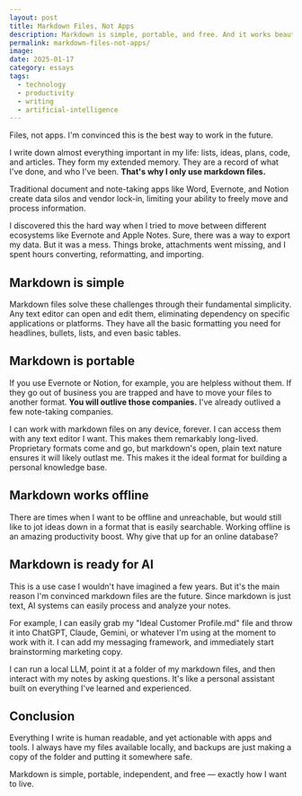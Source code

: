 ```yaml
---
layout: post
title: Markdown Files, Not Apps
description: Markdown is simple, portable, and free. And it works beautifully with AI tools.
permalink: markdown-files-not-apps/
image: 
date: 2025-01-17
category: essays
tags: 
  - technology
  - productivity
  - writing
  - artificial-intelligence
---
```


Files, not apps. I'm convinced this is the best way to work in the future.

I write down almost everything important in my life: lists, ideas, plans, code, and articles. They form my extended memory. They are a record of what I've done, and who I've been. **That's why I only use markdown files.**

Traditional document and note-taking apps like Word, Evernote, and Notion create data silos and vendor lock-in, limiting your ability to freely move and process information. 

I discovered this the hard way when I tried to move between different ecosystems like Evernote and Apple Notes. Sure, there was a way to export my data. But it was a mess. Things broke, attachments went missing, and I spent hours converting, reformatting, and importing.

## Markdown is simple

Markdown files solve these challenges through their fundamental simplicity. Any text editor can open and edit them, eliminating dependency on specific applications or platforms. They have all the basic formatting you need for headlines, bullets, lists, and even basic tables.

## Markdown is portable

If you use Evernote or Notion, for example, you are helpless without them. If they go out of business you are trapped and have to move your files to another format. **You will outlive those companies.** I've already outlived a few note-taking companies.

I can work with markdown files on any device, forever. I can access them with any text editor I want. This makes them remarkably long-lived. Proprietary formats come and go, but markdown's open, plain text nature ensures it will likely outlast me. This makes it the ideal format for building a personal knowledge base.

## Markdown works offline

There are times when I want to be offline and unreachable, but would still like to jot ideas down in a format that is easily searchable. Working offline is an amazing productivity boost. Why give that up for an online database?

## Markdown is ready for AI

This is a use case I wouldn't have imagined a few years. But it's the main reason I'm convinced markdown files are the future. Since markdown is just text, AI systems can easily process and analyze your notes.

For example, I can easily grab my "Ideal Customer Profile.md" file and throw it into ChatGPT, Claude, Gemini, or whatever I'm using at the moment to work with it. I can add my messaging framework, and immediately start brainstorming marketing copy.

I can run a local LLM, point it at a folder of my markdown files, and then interact with my notes by asking questions. It's like a personal assistant built on everything I've learned and experienced.

## Conclusion

Everything I write is human readable, and yet actionable with apps and tools. I always have my files available locally, and backups are just making a copy of the folder and putting it somewhere safe.

Markdown is simple, portable, independent, and free — exactly how I want to live.